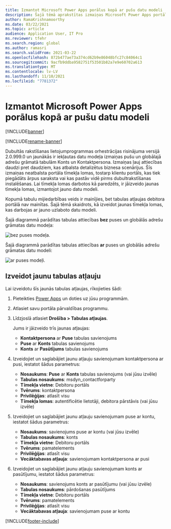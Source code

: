 ```yaml
---
title: Izmantot Microsoft Power Apps porālus kopā ar pušu datu modeli
description: Šajā tēmā aprakstītas izmaiņas Microsoft Power Apps portālu tīmekļa lomās, kas ir veiktas, jo puses datu modelis ir dubultrakstīšanā.
author: RamaKrishnamoorthy
ms.date: 03/22/2021
ms.topic: article
audience: Application User, IT Pro
ms.reviewer: tfehr
ms.search.region: global
ms.author: ramasri
ms.search.validFrom: 2021-03-22
ms.openlocfilehash: 872b477ae73a374cd62b9e86048bfc27c84064c1
ms.sourcegitcommit: 9acfb9ddba9582751f53501b82a7e9e60702a613
ms.translationtype: MT
ms.contentlocale: lv-LV
ms.lasthandoff: 11/10/2021
ms.locfileid: "7781372"
---
```

# <a name="using-microsoft-power-apps-portals-with-the-party-data-model"></a>Izmantot Microsoft Power Apps porālus kopā ar pušu datu modeli

[!INCLUDE[banner](../../includes/banner.md)]

[!INCLUDE[rename-banner](~/includes/cc-data-platform-banner.md)]

Dubultās rakstīšanas lietojumprogrammas orhestrācijas risinājuma versijā 2.0.999.0 un jaunākās ir iekļautas datu modeļa izmaiņas pušu un globālajā adrešu grāmatā tabulām Konts un Kontaktpersona. Izmaiņas ļauj attiecības daudzi pret daudziem, kas atbalsta detalizētus biznesa scenārijus. Šīs izmaiņas neatbalsta portāla tīmekļa lomas, tostarp klientu portāls, kas tiek piegādāts ārpus saraksta vai kas pastāv vidē pirms dubultrakstīšanas instalēšanas. Lai tīmekļa lomas darbotos kā paredzēts, ir jāizveido jaunas tīmekļa lomas, izmantojot jauno datu modeli. 

Kopumā tabulu mijiedarbības veids ir mainījies, bet tabulas atļaujas debitora portālā nav mainītas. Šajā tēmā skaidrots, kā izveidot jaunas tīmekļa lomas, kas darbojas ar jauno uzlaboto datu modeli.

Šajā diagrammā parādītas tabulas attiecības **bez** puses un globālās adrešu grāmatas datu modeļa:

   ![bez puses modeļa.](media/without-party-model.PNG)

Šajā diagrammā parādītas tabulas attiecības **ar** puses un globālās adrešu grāmatas datu modeli:

   ![ar puses modeļi.](media/with-party-model.png)

## <a name="create-a-new-table-permission"></a>Izveidot jaunu tabulas atļauju

Lai izveidotu šīs jaunās tabulas atļaujas, rīkojieties šādi:

1. Pieteikties [Power Apps](https://make.powerapps.com) un doties uz jūsu programmām.
2. Atlasiet savu portāla pārvaldības programmu.
3. Līdzjoslā atlasiet **Drošība > Tabulas atļaujas**.

    Jums ir jāizveido trīs jaunas atļaujas:

    + **Kontaktpersona** ar **Puse** tabulas savienojums
    + **Puse** ar **Konts** tabulas savienojums
    + **Konts** ar **Pasūtījums** tabulas savienojums

4. Izveidojiet un saglabājiet jaunu atļauju savienojumam kontaktpersona ar pusi, iestatot šādus parametrus:

    + **Nosaukums**: **Puse** ar **Konts** tabulas savienojums (vai jūsu izvēle)
    + **Tabulas nosaukums**: msdyn_contactforparty
    + **Tīmekļa vietne**: Debitoru portāls
    + **Tvērums**: kontaktpersona
    + **Privilēģijas**: atlasīt visu
    + **Tīmekļa lomas**: autentificētie lietotāji, debitora pārstāvis (vai jūsu izvēle)

5. Izveidojiet un saglabājiet jaunu atļauju savienojumam puse ar kontu, iestatot šādus parametrus:

    + **Nosaukums**: savienojums puse ar kontu (vai jūsu izvēle)
    + **Tabulas nosaukums**: konts
    + **Tīmekļa vietne**: Debitoru portāls
    + **Tvērums**: pamatelements
    + **Privilēģijas**: atlasīt visu
    + **Vecāktabavas atļauja**: savienojumam kontaktpersona ar pusi

6. Izveidojiet un saglabājiet jaunu atļauju savienojumam konts ar pasūtījumu, iestatot šādus parametrus:

    + **Nosaukums**: savienojums konts ar pasūtījumu (vai jūsu izvēle)
    + **Tabulas nosaukums**: pārdošanas pasūtījums
    + **Tīmekļa vietne**: Debitoru portāls
    + **Tvērums**: pamatelements
    + **Privilēģijas**: atlasīt visu
    + **Vecāktabavas atļauja**: savienojumam puse ar kontu

[!INCLUDE[footer-include](../../../../includes/footer-banner.md)]

